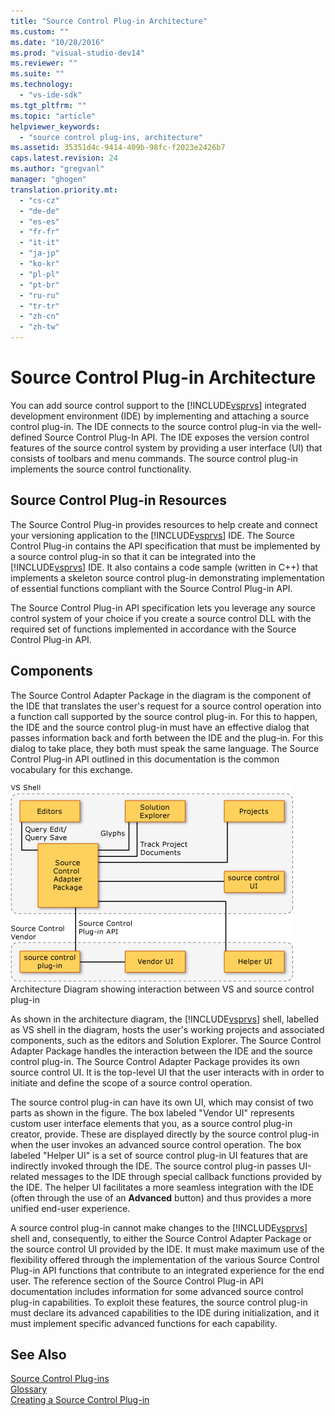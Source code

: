 ```yaml
---
title: "Source Control Plug-in Architecture"
ms.custom: ""
ms.date: "10/28/2016"
ms.prod: "visual-studio-dev14"
ms.reviewer: ""
ms.suite: ""
ms.technology: 
  - "vs-ide-sdk"
ms.tgt_pltfrm: ""
ms.topic: "article"
helpviewer_keywords: 
  - "source control plug-ins, architecture"
ms.assetid: 35351d4c-9414-409b-98fc-f2023e2426b7
caps.latest.revision: 24
ms.author: "gregvanl"
manager: "ghogen"
translation.priority.mt: 
  - "cs-cz"
  - "de-de"
  - "es-es"
  - "fr-fr"
  - "it-it"
  - "ja-jp"
  - "ko-kr"
  - "pl-pl"
  - "pt-br"
  - "ru-ru"
  - "tr-tr"
  - "zh-cn"
  - "zh-tw"
---
```

# Source Control Plug-in Architecture
You can add source control support to the [!INCLUDE[vsprvs](../../code-quality/includes/vsprvs_md.md)] integrated development environment (IDE) by implementing and attaching a source control plug-in. The IDE connects to the source control plug-in via the well-defined Source Control Plug-In API. The IDE exposes the version control features of the source control system by providing a user interface (UI) that consists of toolbars and menu commands. The source control plug-in implements the source control functionality.  
  
## Source Control Plug-in Resources  
 The Source Control Plug-in provides resources to help create and connect your versioning application to the [!INCLUDE[vsprvs](../../code-quality/includes/vsprvs_md.md)] IDE. The Source Control Plug-in contains the API specification that must be implemented by a source control plug-in so that it can be integrated into the [!INCLUDE[vsprvs](../../code-quality/includes/vsprvs_md.md)] IDE. It also contains a code sample (written in C++) that implements a skeleton source control plug-in demonstrating implementation of essential functions compliant with the Source Control Plug-in API.  
  
 The Source Control Plug-in API specification lets you leverage any source control system of your choice if you create a source control DLL with the required set of functions implemented in accordance with the Source Control Plug-in API.  
  
## Components  
 The Source Control Adapter Package in the diagram is the component of the IDE that translates the user's request for a source control operation into a function call supported by the source control plug-in. For this to happen, the IDE and the source control plug-in must have an effective dialog that passes information back and forth between the IDE and the plug-in. For this dialog to take place, they both must speak the same language. The Source Control Plug-in API outlined in this documentation is the common vocabulary for this exchange.  
  
 ![Source Code Control Architecture Diagram](../../extensibility/internals/media/vs_sccsdk_plug_in_arch.gif "vs_sccsdk_plug_in_arch")  
Architecture Diagram showing interaction between VS and source control plug-in  
  
 As shown in the architecture diagram, the [!INCLUDE[vsprvs](../../code-quality/includes/vsprvs_md.md)] shell, labelled as VS shell in the diagram, hosts the user's working projects and associated components, such as the editors and Solution Explorer. The Source Control Adapter Package handles the interaction between the IDE and the source control plug-in. The Source Control Adapter Package provides its own source control UI. It is the top-level UI that the user interacts with in order to initiate and define the scope of a source control operation.  
  
 The source control plug-in can have its own UI, which may consist of two parts as shown in the figure. The box labeled "Vendor UI" represents custom user interface elements that you, as a source control plug-in creator, provide. These are displayed directly by the source control plug-in when the user invokes an advanced source control operation. The box labeled "Helper UI" is a set of source control plug-in UI features that are indirectly invoked through the IDE. The source control plug-in passes UI-related messages to the IDE through special callback functions provided by the IDE. The helper UI facilitates a more seamless integration with the IDE (often through the use of an **Advanced** button) and thus provides a more unified end-user experience.  
  
 A source control plug-in cannot make changes to the [!INCLUDE[vsprvs](../../code-quality/includes/vsprvs_md.md)] shell and, consequently, to either the Source Control Adapter Package or the source control UI provided by the IDE. It must make maximum use of the flexibility offered through the implementation of the various Source Control Plug-in API functions that contribute to an integrated experience for the end user. The reference section of the Source Control Plug-in API documentation includes information for some advanced source control plug-in capabilities. To exploit these features, the source control plug-in must declare its advanced capabilities to the IDE during initialization, and it must implement specific advanced functions for each capability.  
  
## See Also  
 [Source Control Plug-ins](../../extensibility/source-control-plug-ins.md)   
 [Glossary](../../extensibility/source-control-plug-in-glossary.md)   
 [Creating a Source Control Plug-in](../../extensibility/internals/creating-a-source-control-plug-in.md)